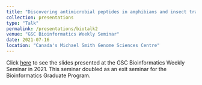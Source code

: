 ```yaml
---
title: "Discovering antimicrobial peptides in amphibians and insect transcriptomes"
collection: presentations
type: "Talk"
permalink: /presentations/biotalk2
venue: "GSC Bioinformatics Weekly Seminar"
date: 2021-07-16
location: "Canada's Michael Smith Genome Sciences Centre"
---
```


Click [here](https://github.com/dy-lin/msc-thesis/blob/master/BioTalk_2021July16.pdf) to see the slides presented at the GSC Bioinformatics Weekly Seminar in 2021. This seminar doubled as an exit seminar for the Bioinformatics Graduate Program.
